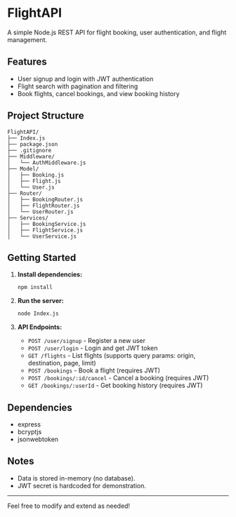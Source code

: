 # FlightAPI

A simple Node.js REST API for flight booking, user authentication, and flight management.

## Features

- User signup and login with JWT authentication
- Flight search with pagination and filtering
- Book flights, cancel bookings, and view booking history

## Project Structure

```
FlightAPI/
├── Index.js
├── package.json
├── .gitignore
├── Middleware/
│   └── AuthMiddleware.js
├── Model/
│   ├── Booking.js
│   ├── Flight.js
│   └── User.js
├── Router/
│   ├── BookingRouter.js
│   ├── FlightRouter.js
│   └── UserRouter.js
├── Services/
│   ├── BookingService.js
│   ├── FlightService.js
│   └── UserService.js
```

## Getting Started

1. **Install dependencies:**
   ```sh
   npm install
   ```

2. **Run the server:**
   ```sh
   node Index.js
   ```

3. **API Endpoints:**
   - `POST /user/signup` - Register a new user
   - `POST /user/login` - Login and get JWT token
   - `GET /flights` - List flights (supports query params: origin, destination, page, limit)
   - `POST /bookings` - Book a flight (requires JWT)
   - `POST /bookings/:id/cancel` - Cancel a booking (requires JWT)
   - `GET /bookings/:userId` - Get booking history (requires JWT)

## Dependencies

- express
- bcryptjs
- jsonwebtoken

## Notes

- Data is stored in-memory (no database).
- JWT secret is hardcoded for demonstration.

---

Feel free to modify and extend as needed!